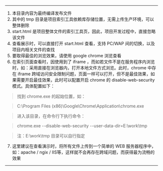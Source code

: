 ---
1. 本目录内容为最终编译发布文件
2. 其中的 tmp 目录是项目索引工具依赖库存储位置，无需上传生产环境，可以整体删除
3. start.html 是项目整体文件的索引工具页，因此，项目开发过程中，直接忽略该文件
4. 查看展示时，可以直接打开 start.html 查看，支持 PC/WAP 间的切换，以及项目内相关文件的查找
5. 要取得最佳的浏览效果，请使用 google chrome 浏览查看
6. 在索引页面查看时，因使用到了 iframe ，而如若文件不是在服务程序内浏览时，如：采用直接在浏览器内，打开本地文件方式浏览。此时，chrome 中存在 iframe 跨域访问安全限制问题，页面一样可以打开，但不是最佳效果，如果需要开启最佳效果，此时可以配置开启 chrome 的 disable-web-security 模式。具体配置如下：
  > 找到 chrome.exe 的起始位置，如：

  > C:\Program Files (x86)\Google\Chrome\Application\chrome.exe

  > 进入该目录，在命令行下执行命令：

  > chrome.exe --disable-web-security --user-data-dir=E:\work\tmp

  > 注：E:\work\tmp 目录可以自行指定
7. 这里建议在查看演示时，将所有文件上传到一个简单的 WEB 服务器程序中，如：apache / ngix / IIS等，这样就不会再存在跨域问题，而获得最为流畅的效果
---